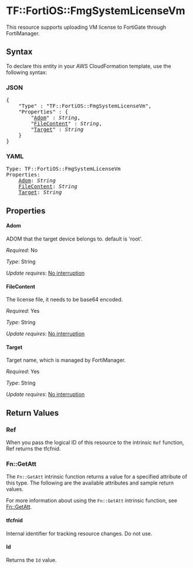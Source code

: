 # TF::FortiOS::FmgSystemLicenseVm

This resource supports uploading VM license to FortiGate through FortiManager.

## Syntax

To declare this entity in your AWS CloudFormation template, use the following syntax:

### JSON

<pre>
{
    "Type" : "TF::FortiOS::FmgSystemLicenseVm",
    "Properties" : {
        "<a href="#adom" title="Adom">Adom</a>" : <i>String</i>,
        "<a href="#filecontent" title="FileContent">FileContent</a>" : <i>String</i>,
        "<a href="#target" title="Target">Target</a>" : <i>String</i>
    }
}
</pre>

### YAML

<pre>
Type: TF::FortiOS::FmgSystemLicenseVm
Properties:
    <a href="#adom" title="Adom">Adom</a>: <i>String</i>
    <a href="#filecontent" title="FileContent">FileContent</a>: <i>String</i>
    <a href="#target" title="Target">Target</a>: <i>String</i>
</pre>

## Properties

#### Adom

ADOM that the target device belongs to. default is 'root'.

_Required_: No

_Type_: String

_Update requires_: [No interruption](https://docs.aws.amazon.com/AWSCloudFormation/latest/UserGuide/using-cfn-updating-stacks-update-behaviors.html#update-no-interrupt)

#### FileContent

The license file, it needs to be base64 encoded.

_Required_: Yes

_Type_: String

_Update requires_: [No interruption](https://docs.aws.amazon.com/AWSCloudFormation/latest/UserGuide/using-cfn-updating-stacks-update-behaviors.html#update-no-interrupt)

#### Target

Target name, which is managed by FortiManager.

_Required_: Yes

_Type_: String

_Update requires_: [No interruption](https://docs.aws.amazon.com/AWSCloudFormation/latest/UserGuide/using-cfn-updating-stacks-update-behaviors.html#update-no-interrupt)

## Return Values

### Ref

When you pass the logical ID of this resource to the intrinsic `Ref` function, Ref returns the tfcfnid.

### Fn::GetAtt

The `Fn::GetAtt` intrinsic function returns a value for a specified attribute of this type. The following are the available attributes and sample return values.

For more information about using the `Fn::GetAtt` intrinsic function, see [Fn::GetAtt](https://docs.aws.amazon.com/AWSCloudFormation/latest/UserGuide/intrinsic-function-reference-getatt.html).

#### tfcfnid

Internal identifier for tracking resource changes. Do not use.

#### Id

Returns the <code>Id</code> value.

